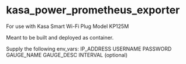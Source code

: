 # kasa_power_prometheus_exporter

For use with Kasa Smart Wi-Fi Plug Model KP125M

Meant to be built and deployed as container.

Supply the following env_vars:
IP_ADDRESS
USERNAME
PASSWORD
GAUGE_NAME
GAUGE_DESC
INTERVAL (optional)
